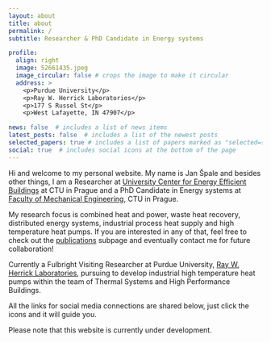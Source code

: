 ```yaml
---
layout: about
title: about
permalink: /
subtitle: Researcher & PhD Candidate in Energy systems 

profile:
  align: right
  image: 52661435.jpeg
  image_circular: false # crops the image to make it circular
  address: >
    <p>Purdue University</p>
    <p>Ray W. Herrick Laboratories</p>
    <p>177 S Russel St</p>
    <p>West Lafayette, IN 47907</p>

news: false  # includes a list of news items
latest_posts: false  # includes a list of the newest posts
selected_papers: true # includes a list of papers marked as "selected={true}"
social: true  # includes social icons at the bottom of the page
---
```

Hi and welcome to my personal website. My name is Jan Špale and besides other things, I am a Researcher at [University Center for Energy Efficient Buildings](https://www.uceeb.cz/en/ing-jan-spale-en/) at CTU in Prague and a PhD Candidate in Energy systems at [Faculty of Mechanical Engineering](https://www.fs.cvut.cz/en/home/), CTU in Prague.

My research focus is combined heat and power, waste heat recovery, distributed energy systems, industrial process heat supply and high temperature heat pumps. If you are interested in any of that, feel free to check out the [publications](https://janspale.github.io/publications/) subpage and eventually contact me for future collaboration!

Currently a Fulbright Visiting Researcher at Purdue University, [Ray W. Herrick Laboratories](https://engineering.purdue.edu/Herrick), pursuing to develop industrial high temperature heat pumps within the team of Thermal Systems and High Performance Buildings.

All the links for social media connections are shared below, just click the icons and it will guide you.

Please note that this website is currently under development.
